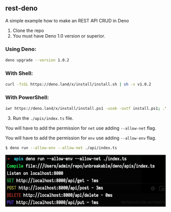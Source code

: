 ## rest-deno

A simple example how to make an REST API CRUD in Deno

1. Clone the repo
2. You must have Deno 1.0 version or superior.

### Using Deno:

```sh
deno upgrade --version 1.0.2
```

### With Shell:

```sh
curl -fsSL https://deno.land/x/install/install.sh | sh -s v1.0.2
```

### With PowerShell:

```sh
iwr https://deno.land/x/install/install.ps1 -useb -outf install.ps1; .\install.ps1 v1.0.2
```

3. Run the `./apis/index.ts` file.

You will have to add the permission for `net` use adding `--allow-net` flag.

You will have to add the permission for `env` use adding `--allow-env` flag.

```sh
$ deno run --allow-env --allow-net ./api/index.ts
```

<img src="https://raw.githubusercontent.com/LuisPaGarcia/deno-rest/master/screen.png"
     alt="terminal example" />

